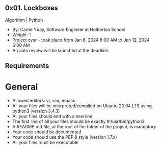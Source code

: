  ## 0x01. Lockboxes
Algorithm | Python
 * By: Carrie Ybay, Software Engineer at Holberton School
 * Weight: 1
 * Project over - took place from Jan 8, 2024 6:00 AM to Jan 12, 2024 6:00 AM
 * An auto review will be launched at the deadline

## Requirements
# General
 * Allowed editors: vi, vim, emacs
 * All your files will be interpreted/compiled on Ubuntu 20.04 LTS using python3 (version 3.4.3)
 * All your files should end with a new line
 * The first line of all your files should be exactly #!/usr/bin/python3
 * A README.md file, at the root of the folder of the project, is mandatory
 * Your code should be documented
 * Your code should use the PEP 8 style (version 1.7.x)
 * All your files must be executable